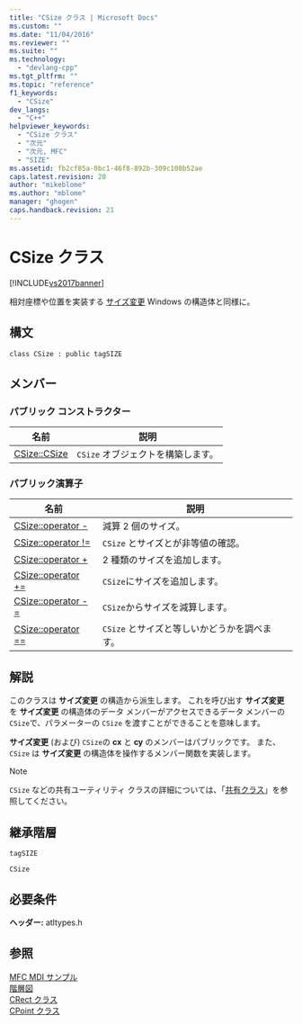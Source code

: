 ```yaml
---
title: "CSize クラス | Microsoft Docs"
ms.custom: ""
ms.date: "11/04/2016"
ms.reviewer: ""
ms.suite: ""
ms.technology: 
  - "devlang-cpp"
ms.tgt_pltfrm: ""
ms.topic: "reference"
f1_keywords: 
  - "CSize"
dev_langs: 
  - "C++"
helpviewer_keywords: 
  - "CSize クラス"
  - "次元"
  - "次元, MFC"
  - "SIZE"
ms.assetid: fb2cf85a-0bc1-46f8-892b-309c108b52ae
caps.latest.revision: 20
author: "mikeblome"
ms.author: "mblome"
manager: "ghogen"
caps.handback.revision: 21
---
```

# CSize クラス
[!INCLUDE[vs2017banner](../../assembler/inline/includes/vs2017banner.md)]

相対座標や位置を実装する [サイズ変更](http://msdn.microsoft.com/library/windows/desktop/dd145106) Windows の構造体と同様に。  
  
## 構文  
  
```  
class CSize : public tagSIZE  
```  
  
## メンバー  
  
### パブリック コンストラクター  
  
|名前|説明|  
|--------|--------|  
|[CSize::CSize](../Topic/CSize::CSize.md)|`CSize` オブジェクトを構築します。|  
  
### パブリック演算子  
  
|名前|説明|  
|--------|--------|  
|[CSize::operator \-](../Topic/CSize::operator%20-.md)|減算 2 個のサイズ。|  
|[CSize::operator \!\=](../Topic/CSize::operator%20!=.md)|`CSize` とサイズとが非等値の確認。|  
|[CSize::operator \+](../Topic/CSize::operator%20+.md)|2 種類のサイズを追加します。|  
|[CSize::operator \+\=](../Topic/CSize::operator%20+=.md)|`CSize`にサイズを追加します。|  
|[CSize::operator \-\=](../Topic/CSize::operator%20-=.md)|`CSize`からサイズを減算します。|  
|[CSize::operator \=\=](../Topic/CSize::operator%20==.md)|`CSize` とサイズと等しいかどうかを調べます。|  
  
## 解説  
 このクラスは **サイズ変更** の構造から派生します。  これを呼び出す **サイズ変更** を **サイズ変更** の構造体のデータ メンバーがアクセスできるデータ メンバーの `CSize`で、パラメーターの `CSize` を渡すことができることを意味します。  
  
 **サイズ変更** \(および\) `CSize`の **cx** と **cy** のメンバーはパブリックです。  また、`CSize` は **サイズ変更** の構造体を操作するメンバー関数を実装します。  
  
> [!NOTE]
>  `CSize` などの共有ユーティリティ クラスの詳細については、「[共有クラス](../../atl-mfc-shared/atl-mfc-shared-classes.md)」を参照してください。  
  
## 継承階層  
 `tagSIZE`  
  
 `CSize`  
  
## 必要条件  
 **ヘッダー:** atltypes.h  
  
## 参照  
 [MFC MDI サンプル](../../top/visual-cpp-samples.md)   
 [階層図](../../mfc/hierarchy-chart.md)   
 [CRect クラス](../../atl-mfc-shared/reference/crect-class.md)   
 [CPoint クラス](../Topic/CPoint%20Class.md)